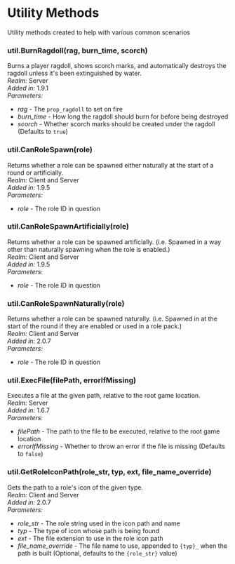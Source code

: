 # Utility Methods
Utility methods created to help with various common scenarios

### util.BurnRagdoll(rag, burn_time, scorch)
Burns a player ragdoll, shows scorch marks, and automatically destroys the ragdoll unless it's been extinguished by water.\
*Realm:* Server\
*Added in:* 1.9.1\
*Parameters:*
- *rag* - The `prop_ragdoll` to set on fire
- *burn_time* - How long the ragdoll should burn for before being destroyed
- *scorch* - Whether scorch marks should be created under the ragdoll (Defaults to `true`)

### util.CanRoleSpawn(role)
Returns whether a role can be spawned either naturally at the start of a round or artificially.\
*Realm:* Client and Server\
*Added in:* 1.9.5\
*Parameters:*
- *role* - The role ID in question

### util.CanRoleSpawnArtificially(role)
Returns whether a role can be spawned artificially. (i.e. Spawned in a way other than naturally spawning when the role is enabled.)\
*Realm:* Client and Server\
*Added in:* 1.9.5\
*Parameters:*
- *role* - The role ID in question

### util.CanRoleSpawnNaturally(role)
Returns whether a role can be spawned naturally. (i.e. Spawned in at the start of the round if they are enabled or used in a role pack.)\
*Realm:* Client and Server\
*Added in:* 2.0.7\
*Parameters:*
- *role* - The role ID in question

### util.ExecFile(filePath, errorIfMissing)
Executes a file at the given path, relative to the root game location.\
*Realm:* Server\
*Added in:* 1.6.7\
*Parameters:*
- *filePath* - The path to the file to be executed, relative to the root game location
- *errorIfMissing* - Whether to throw an error if the file is missing (Defaults to `false`)

### util.GetRoleIconPath(role_str, typ, ext, file_name_override)
Gets the path to a role's icon of the given type.\
*Realm:* Client and Server\
*Added in:* 2.0.7\
*Parameters:*
- *role_str* - The role string used in the icon path and name
- *typ* - The type of icon whose path is being found
- *ext* - The file extension to use in the role icon path
- *file_name_override* - The file name to use, appended to `{typ}_` when the path is built (Optional, defaults to the `{role_str}` value)
